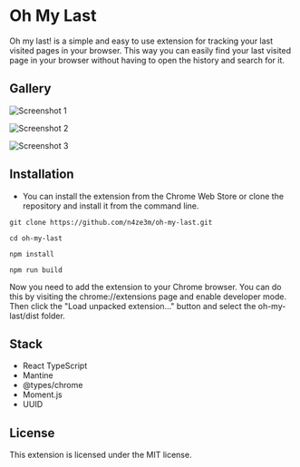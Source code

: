 # Oh My Last

Oh my last! is a simple and easy to use extension for tracking your last visited pages in your browser. This way you can easily find your last visited page in your browser without having to open the history and search for it.

## Gallery


![Screenshot 1](https://i.imgur.com/ErxJ3hO.png)

![Screenshot 2](https://i.imgur.com/DRLmcWn.png)

![Screenshot 3](https://i.imgur.com/RtskcWf.png)

## Installation

- You can install the extension from the Chrome Web Store or clone the repository and install it from the command line.

```
git clone https://github.com/n4ze3m/oh-my-last.git

cd oh-my-last

npm install

npm run build

```

Now you need to add the extension to your Chrome browser. You can do this by visiting the chrome://extensions page and enable developer mode. Then click the "Load unpacked extension..." button and select the oh-my-last/dist folder.

## Stack

- React TypeScript
- Mantine
- @types/chrome
- Moment.js
- UUID

## License

This extension is licensed under the MIT license.